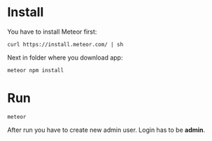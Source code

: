 # Install

You have to install Meteor first:
```
curl https://install.meteor.com/ | sh
```
Next in folder where you download app:
```
meteor npm install
```

# Run 

```
meteor
```

After run you have to create new admin user. Login has to be **admin**.

